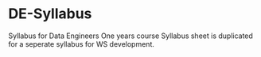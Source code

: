 # DE-Syllabus
Syllabus for Data Engineers One years course
Syllabus sheet is duplicated for a seperate syllabus for WS development.
